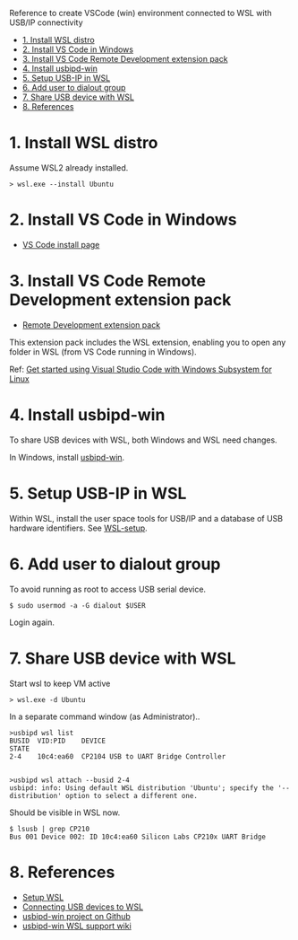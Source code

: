 Reference to create VSCode (win) environment connected to WSL with USB/IP connectivity

- [1. Install WSL distro](#1-install-wsl-distro)
- [2. Install VS Code in Windows](#2-install-vs-code-in-windows)
- [3. Install VS Code Remote Development extension pack](#3-install-vs-code-remote-development-extension-pack)
- [4. Install usbipd-win](#4-install-usbipd-win)
- [5. Setup USB-IP in WSL](#5-setup-usb-ip-in-wsl)
- [6. Add user to dialout group](#6-add-user-to-dialout-group)
- [7. Share USB device with WSL](#7-share-usb-device-with-wsl)
- [8. References](#8-references)


# 1. Install WSL distro
Assume WSL2 already installed.
```
> wsl.exe --install Ubuntu
```

# 2. Install VS Code in Windows

- [VS Code install page](https://code.visualstudio.com/download)

# 3. Install VS Code Remote Development extension pack



- [Remote Development extension pack](https://marketplace.visualstudio.com/items?itemName=ms-vscode-remote.vscode-remote-extensionpack)
  
This extension pack includes the WSL extension, enabling you to open any folder in WSL (from VS Code running in Windows).

Ref: [Get started using Visual Studio Code with Windows Subsystem for Linux](https://learn.microsoft.com/en-us/windows/wsl/tutorials/wsl-vscode)

# 4. Install usbipd-win
To share USB devices with WSL, both Windows and WSL need changes.

In Windows, install [usbipd-win](https://github.com/dorssel/usbipd-win/releases).

# 5. Setup USB-IP in WSL

Within WSL, install the user space tools for USB/IP and a database of USB hardware identifiers. See [WSL-setup](https://github.com/dorssel/usbipd-win/wiki/WSL-support#wsl-setup).


# 6. Add user to dialout group

To avoid running as root to access USB serial device.

```
$ sudo usermod -a -G dialout $USER
```
Login again.

# 7. Share USB device with WSL
Start wsl to keep VM active
```
> wsl.exe -d Ubuntu
```

In a separate command window (as Administrator)..

```
>usbipd wsl list
BUSID  VID:PID    DEVICE                                                        STATE
2-4    10c4:ea60  CP2104 USB to UART Bridge Controller


>usbipd wsl attach --busid 2-4
usbipd: info: Using default WSL distribution 'Ubuntu'; specify the '--distribution' option to select a different one.
```

Should be visible in WSL now.

```
$ lsusb | grep CP210
Bus 001 Device 002: ID 10c4:ea60 Silicon Labs CP210x UART Bridge
```


# 8. References

- [Setup WSL](https://learn.microsoft.com/en-us/windows/wsl/setup/environment)
- [Connecting USB devices to WSL](https://devblogs.microsoft.com/commandline/connecting-usb-devices-to-wsl/)
- [usbipd-win project on Github](https://github.com/dorssel/usbipd-win)
- [usbipd-win WSL support wiki](https://github.com/dorssel/usbipd-win/wiki/WSL-support)

